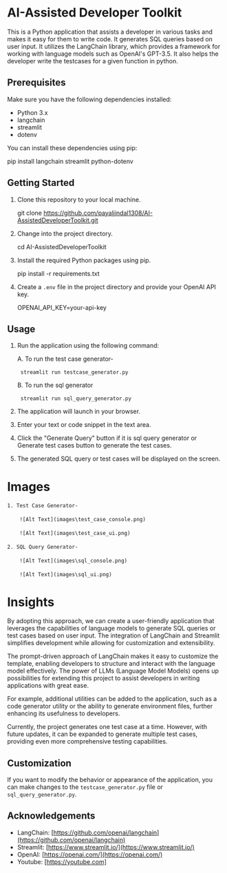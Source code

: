 #  AI-Assisted Developer Toolkit

This is a Python application that assists a developer in various tasks and makes it easy for them to write code. It generates SQL queries based on user input. It utilizes the LangChain library, which provides a framework for working with language models such as OpenAI's GPT-3.5.
It also helps the developer write the testcases for a given function in python.


## Prerequisites

Make sure you have the following dependencies installed:

- Python 3.x
- langchain
- streamlit
- dotenv

You can install these dependencies using pip:

pip install langchain streamlit python-dotenv

## Getting Started

1. Clone this repository to your local machine.

    git clone https://github.com/payaljindal1308/AI-AssistedDeveloperToolkit.git


2. Change into the project directory.

    cd AI-AssistedDeveloperToolkit


3. Install the required Python packages using pip.

    pip install -r requirements.txt


4. Create a `.env` file in the project directory and provide your OpenAI API key.

    OPENAI_API_KEY=your-api-key


## Usage

1. Run the application using the following command:

    A. To run the test case generator-

        streamlit run testcase_generator.py
    
    B. To run the sql generator

        streamlit run sql_query_generator.py


2. The application will launch in your browser.

3. Enter your text or code snippet in the text area.

4. Click the "Generate Query" button if it is sql query generator or Generate test cases button to generate the test cases.

5. The generated SQL query or test cases will be displayed on the screen.

# Images

    1. Test Case Generator-

        ![Alt Text](images\test_case_console.png)

        ![Alt Text](images\test_case_ui.png)

    2. SQL Query Generator- 

        ![Alt Text](images\sql_console.png)

        ![Alt Text](images\sql_ui.png)


# Insights 

By adopting this approach, we can create a user-friendly application that leverages the capabilities of language models to generate SQL queries or test cases based on user input. The integration of LangChain and Streamlit simplifies development while allowing for customization and extensibility.

The prompt-driven approach of LangChain makes it easy to customize the template, enabling developers to structure and interact with the language model effectively. The power of LLMs (Language Model Models) opens up possibilities for extending this project to assist developers in writing applications with great ease.

For example, additional utilities can be added to the application, such as a code generator utility or the ability to generate environment files, further enhancing its usefulness to developers.

Currently, the project generates one test case at a time. However, with future updates, it can be expanded to generate multiple test cases, providing even more comprehensive testing capabilities.

## Customization

If you want to modify the behavior or appearance of the application, you can make changes to the `testcase_generator.py` file or `sql_query_generator.py`.


## Acknowledgements

- LangChain: [https://github.com/openai/langchain](https://github.com/openai/langchain)
- Streamlit: [https://www.streamlit.io/](https://www.streamlit.io/)
- OpenAI: [https://openai.com/](https://openai.com/)
- Youtube: [https://youtube.com]
